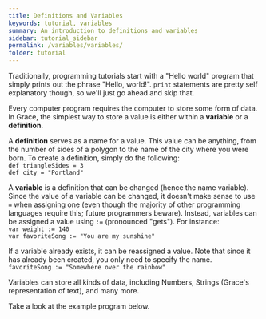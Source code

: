 ```yaml
---
title: Definitions and Variables
keywords: tutorial, variables
summary: An introduction to definitions and variables
sidebar: tutorial_sidebar
permalink: /variables/variables/
folder: tutorial
---
```

Traditionally, programming tutorials start with a "Hello world" program that
simply prints out the phrase "Hello, world!".  `print` statements are pretty
self explanatory though, so we'll just go ahead and skip that.  

Every computer program requires the computer to store some form of data.  In
Grace, the simplest way to store a value is either within a **variable** or a
**definition**.  

A **definition** serves as a name for a value.  This value can be anything,
from the number of sides of a polygon to the name of the city where you were
born.  To create a definition, simply do the following:  
`def triangleSides = 3`  
`def city = "Portland"`  

A **variable** is a definition that can be changed (hence the name variable).
Since the value of a variable can be changed, it doesn't make sense to use `=`
when assigning one (even though the majority of other programming languages
require this; future programmers beware).  Instead, variables can be assigned a
value using `:=` (pronounced "gets").  For instance:  
`var weight := 140`  
`var favoriteSong := "You are my sunshine"`  

If a variable already exists, it can be reassigned a value.  Note that since it
has already been created, you only need to specify the name.  
`favoriteSong := "Somewhere over the rainbow"`  

Variables can store all kinds of data, including Numbers, Strings (Grace's representation of text), and many more.  

Take a look at the example program below.

<object id="example-1" data="{{site.baseurl}}/embedded-web-editor/?var_def" width="100%" height="550px"> </object>

